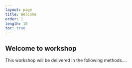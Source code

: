 ```yaml
---
layout: page
title: Welcome
order: 1
length: 10
toc: true
---
```


## Welcome to workshop

This workshop will be delivered in the following methods....
